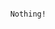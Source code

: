 ~~~~~~~~~~~~~~~~~~~~~~~~~~~~~~~~~~~~~~~~~~~~~~~~~~~~~~~~~~~~~~~~~~~~~~~~~~~~~~~~~~~~~~~~~~~~~~~~~~~~~~~~~~~~









                                                Nothing!









~~~~~~~~~~~~~~~~~~~~~~~~~~~~~~~~~~~~~~~~~~~~~~~~~~~~~~~~~~~~~~~~~~~~~~~~~~~~~~~~~~~~~~~~~~~~~~~~~~~~~~~~~~~~
